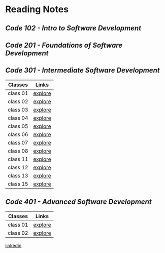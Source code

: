 # **Reading Notes**
## *Code 102 - Intro to Software Development*
## *Code 201 - Foundations of Software Development*
## *Code 301 - Intermediate Software Development*

| Classes | Links|
| --- | ----------- |
| class 01| [explore](https://github.com/alaa-adoos/reading-notes/blob/main/code%20301/class%2001.md)|
| class 02 |[explore](https://github.com/alaa-adoos/reading-notes/blob/main/code%20301/class%2002.md) |
| class 03| [explore](https://github.com/alaa-adoos/reading-notes/blob/main/code%20301/class03.md) |
| class 04 | [explore](https://github.com/alaa-adoos/reading-notes/blob/main/code%20301/class%2004.md) |
| class 05| [explore](https://github.com/alaa-adoos/reading-notes/blob/main/code%20301/class05.md) |
| class 06 | [explore](https://github.com/alaa-adoos/reading-notes/blob/main/code%20301/class%2006.md) |
| class 07| [explore](https://github.com/alaa-adoos/reading-notes/blob/main/code%20301/class%2007.md) |
| class 08 | [explore](https://github.com/alaa-adoos/reading-notes/blob/main/code%20301/class%2008.md) |
| class 11| [explore](https://github.com/alaa-adoos/reading-notes/blob/main/code%20301/class%2011.md) |
| class 12| [explore](https://github.com/alaa-adoos/reading-notes/blob/main/code%20301/class%2012.md) |
| class 13| [explore](https://github.com/alaa-adoos/reading-notes/blob/main/code%20301/class%2013.md) |
| class 15 | [explore](https://github.com/alaa-adoos/reading-notes/blob/main/code%20301/class%2015.md)|


## *Code 401 - Advanced Software Development*

| Classes| Links |
| --- | ----------- |
| class 01 |[explore](./code%20401/class01.md) |
| class 02 |[explore](./code401/class02.md) |

[linkedin](https://www.linkedin.com/in/alaa-abu-al-adoos-047428237/)

